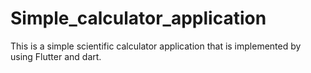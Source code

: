 # Simple_calculator_application

This is a simple scientific calculator application that is implemented by using Flutter and dart.

